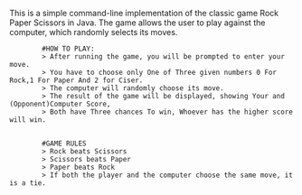 This is a simple command-line implementation of the classic game Rock Paper Scissors in Java.
The game allows the user to play against the computer, which randomly selects its moves. 


            #HOW TO PLAY:
            > After running the game, you will be prompted to enter your move.
            > You have to choose only One of Three given numbers 0 For Rock,1 For Paper And 2 for Ciser.
            > The computer will randomly choose its move.
            > The result of the game will be displayed, showing Your and (Opponent)Computer Score,
            > Both have Three chances To win, Whoever has the higher score will win.


            #GAME RULES
            > Rock beats Scissors
            > Scissors beats Paper
            > Paper beats Rock
            > If both the player and the computer choose the same move, it is a tie.
